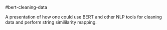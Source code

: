 #bert-cleaning-data

A presentation of how one could use BERT and other NLP tools for cleaning data and perform string simililarity mapping.